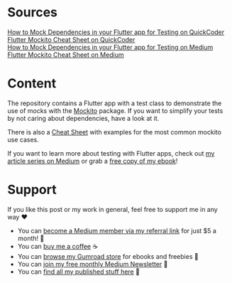 # Sources

[How to Mock Dependencies in your Flutter app for Testing on QuickCoder](https://quickcoder.org/flutter-dependency-mocking/)<br />
[Flutter Mockito Cheat Sheet on QuickCoder](https://quickcoder.org/mockito-cheat-sheet/)<br />
[How to Mock Dependencies in your Flutter app for Testing on Medium](https://levelup.gitconnected.com/how-to-mock-dependencies-in-your-flutter-app-for-testing-54c49251740a)<br />
[Flutter Mockito Cheat Sheet on Medium](https://levelup.gitconnected.com/flutter-mockito-package-cheat-sheet-ef49254ec62a)

# Content

The repository contains a Flutter app with a test class to demonstrate the use of mocks with the [Mockito](https://pub.dev/packages/mockito) package. If you want to simplify your tests by not caring about dependencies, have a look at it.

There is also a [Cheat Sheet](https://github.com/xeladu/flutter_dependency_mocking/blob/main/test/mockito_cheat_sheet_test.dart) with examples for the most common mockito use cases.

If you want to learn more about testing with Flutter apps, check out [my article series on Medium](https://xeladu.medium.com/list/test-your-flutter-app-aabad9825b7f) or grab a [free copy of my ebook](https://xeladu.gumroad.com/l/ftg)!

# Support

If you like this post or my work in general, feel free to support me in any way ❤

- You can [become a Medium member via my referral link](https://xeladu.medium.com/membership) for just $5 a month! 💖
- You can [buy me a coffee](https://www.buymeacoffee.com/xeladu) ☕
- You can [browse my Gumroad store](https://xeladu.gumroad.com) for ebooks and freebies 📙
- You can [join my free monthly Medium Newsletter](https://bit.ly/xeladu-medium) 💌
- You can [find all my published stuff here](https://xeladu.medium.com/%E2%84%B9-xeladus-info-point-find-quickly-what-you-need-bbe620e97d8c) 📑

